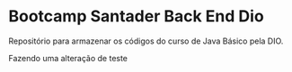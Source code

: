 # Bootcamp Santader Back End Dio
Repositório para armazenar os códigos do curso de Java Básico pela DIO.

Fazendo uma alteração de teste
